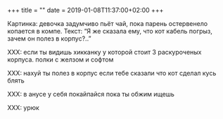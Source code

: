 +++
title = ""
date = 2019-01-08T11:37:00+02:00
+++

Картинка: девочка задумчиво пьёт чай, пока парень остервенело копается в компе. Текст: “Я же сказала ему, что кот кабель погрыз, зачем он полез в корпус?..”

XXX: если ты видишь хикканку у которой стоит 3 раскуроченых корпуса. полки с желзом и софтом


XXX: нахуй ты полез в корпус если тебе сказали что кот сделал кусь блять


XXX: в анусе у себя покайпайся пока ты обжим ищешь


XXX: урюк


